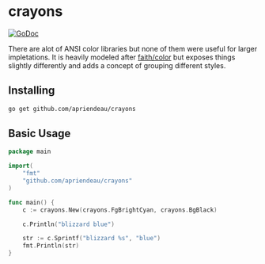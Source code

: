 # crayons

[![GoDoc](https://godoc.org/github.com/apriendeau/crayons?status.svg)](https://godoc.org/github.com/apriendeau/crayons)

There are alot of ANSI color libraries but none of them were useful for larger
impletations. It is heavily modeled after [faith/color](https://github.com/faith/color)
but exposes things slightly differently and adds a concept of grouping
different styles.



## Installing

```bash
go get github.com/apriendeau/crayons
```


## Basic Usage

```go
package main

import(
	"fmt"
	"github.com/apriendeau/crayons"
)

func main() {
	c := crayons.New(crayons.FgBrightCyan, crayons.BgBlack)

	c.Println("blizzard blue")

	str := c.Sprintf("blizzard %s", "blue")
	fmt.Println(str)
}

```

